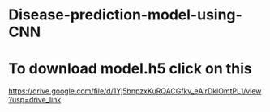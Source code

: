 # Disease-prediction-model-using-CNN
# To download model.h5 click on this 
https://drive.google.com/file/d/1Yj5bnpzxKuRQACGfkv_eAlrDklOmtPL1/view?usp=drive_link
